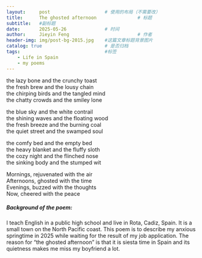 ```yaml
---
layout:     post   				    # 使用的布局（不需要改）
title:      The ghosted afternoon 				# 标题  
subtitle:   #副标题
date:       2025-05-26 				# 时间
author:     Jieyin Feng 						# 作者 
header-img: img/post-bg-2015.jpg 	#这篇文章标题背景图片
catalog: true 						# 是否归档
tags:								#标签
    - Life in Spain
    - my poems
---
```


the lazy bone and the crunchy toast\
the fresh brew and the lousy chain\
the chirping birds and the tangled mind\
the chatty crowds and the smiley lone

the blue sky and the white contrail\
the shining waves and the floating wood\
the fresh breeze and the burning coal\
the quiet street and the swamped soul

the comfy bed and the empty bed\
the heavy blanket and the fluffy sloth\
the cozy night and the flinched nose\
the sinking body and the stumped wit

Mornings, rejuvenated with the air\
Afternoons, ghosted with the time\
Evenings, buzzed with the thoughts\
Now, cheered with the peace

##### Background of the poem:
I teach English in a public high school and live in Rota, Cadiz, Spain. It is a small town on the North Pacific coast. This poem is to describe my anxious springtime in 2025 while waiting for the result of my job application. The reason for “the ghosted afternoon” is that it is siesta time in Spain and its quietness makes me miss my boyfriend a lot. 





